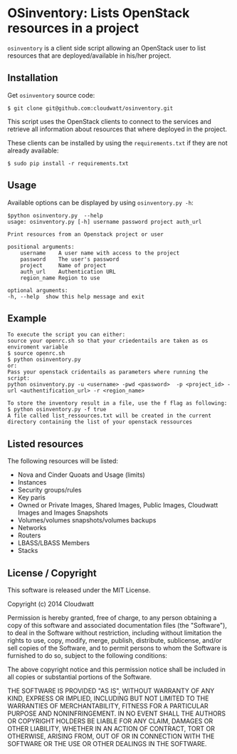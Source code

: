 OSinventory: Lists OpenStack resources in a project
============================================

`osinventory` is a client side script allowing an OpenStack user to list resources that are deployed/available in his/her project.

Installation
------------

Get `osinventory` source code:

    $ git clone git@github.com:cloudwatt/osinventory.git

This script uses the OpenStack clients to connect to the services and retrieve all information about resources that where deployed in the project.

These clients can be installed by using the `requirements.txt` if they are not already available:

    $ sudo pip install -r requirements.txt


Usage
-----

Available options can be displayed by using `osinventory.py -h`:

    $python osinventory.py  --help
    usage: osinventory.py [-h] username password project auth_url

    Print resources from an Openstack project or user

    positional arguments:
        username    A user name with access to the project
        password    The user's password
        project     Name of project
        auth_url    Authentication URL
        region_name Region to use

    optional arguments:
    -h, --help  show this help message and exit
    
Example
-------
    To execute the script you can either:
    source your openrc.sh so that your criedentails are taken as os enviroment variable 
    $ source openrc.sh
    $ python osinventory.py
    or:
    Pass your openstack cridentails as parameters where running the script:
    python osinventory.py -u <username> -pwd <password>  -p <project_id> -url <authentification_url> -r <region_name>

    To store the inventory result in a file, use the f flag as following:
    $ python osinventory.py -f true
    A file called list_ressources.txt will be created in the current directory containing the list of your openstack ressources

Listed resources
-------

The following resources will be listed:

* Nova and Cinder Quoats and Usage (limits)
* Instances
* Security groups/rules
* Key paris
* Owned or Private Images, Shared Images, Public Images, Cloudwatt Images and Images Snapshots
* Volumes/volumes snapshots/volumes backups
* Networks
* Routers
* LBASS/LBASS Members
* Stacks


License / Copyright
-------------------

This software is released under the MIT License.

Copyright (c) 2014 Cloudwatt

Permission is hereby granted, free of charge, to any person obtaining a copy
of this software and associated documentation files (the "Software"), to deal
in the Software without restriction, including without limitation the rights
to use, copy, modify, merge, publish, distribute, sublicense, and/or sell
copies of the Software, and to permit persons to whom the Software is
furnished to do so, subject to the following conditions:

The above copyright notice and this permission notice shall be included in all
copies or substantial portions of the Software.

THE SOFTWARE IS PROVIDED "AS IS", WITHOUT WARRANTY OF ANY KIND, EXPRESS OR
IMPLIED, INCLUDING BUT NOT LIMITED TO THE WARRANTIES OF MERCHANTABILITY,
FITNESS FOR A PARTICULAR PURPOSE AND NONINFRINGEMENT. IN NO EVENT SHALL THE
AUTHORS OR COPYRIGHT HOLDERS BE LIABLE FOR ANY CLAIM, DAMAGES OR OTHER
LIABILITY, WHETHER IN AN ACTION OF CONTRACT, TORT OR OTHERWISE, ARISING FROM,
OUT OF OR IN CONNECTION WITH THE SOFTWARE OR THE USE OR OTHER DEALINGS IN THE
SOFTWARE.

